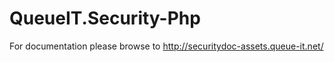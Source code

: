 QueueIT.Security-Php
====================

For documentation please browse to http://securitydoc-assets.queue-it.net/
